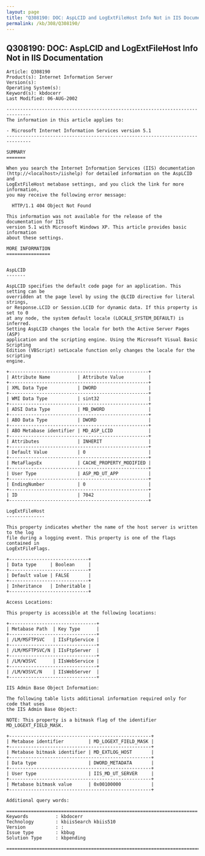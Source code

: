 ```yaml
---
layout: page
title: "Q308190: DOC: AspLCID and LogExtFileHost Info Not in IIS Documentation"
permalink: /kb/308/Q308190/
---
```


## Q308190: DOC: AspLCID and LogExtFileHost Info Not in IIS Documentation

	Article: Q308190
	Product(s): Internet Information Server
	Version(s): 
	Operating System(s): 
	Keyword(s): kbdocerr
	Last Modified: 06-AUG-2002
	
	-------------------------------------------------------------------------------
	The information in this article applies to:
	
	- Microsoft Internet Information Services version 5.1 
	-------------------------------------------------------------------------------
	
	SUMMARY
	=======
	
	When you search the Internet Information Services (IIS) documentation
	(http://<localhost>/iishelp) for detailed information on the AspLCID and
	LogExtFileHost metabase settings, and you click the link for more information,
	you may receive the following error message:
	
	  HTTP/1.1 404 Object Not Found
	
	This information was not available for the release of the documentation for IIS
	version 5.1 with Microsoft Windows XP. This article provides basic information
	about these settings.
	
	MORE INFORMATION
	================
	
	
	AspLCID
	-------
	
	AspLCID specifies the default code page for an application. This setting can be
	overridden at the page level by using the @LCID directive for literal strings,
	or Response.LCID or Session.LCID for dynamic data. If this property is set to 0
	at any node, the system default locale (LOCALE_SYSTEM_DEFAULT) is inferred.
	Setting AspLCID changes the locale for both the Active Server Pages (ASP)
	application and the scripting engine. Using the Microsoft Visual Basic Scripting
	Edition (VBScript) setLocale function only changes the locale for the scripting
	engine.
	
	+---------------------------------------------------+
	| Attribute Name          | Attribute Value         | 
	+---------------------------------------------------+
	| XML Data Type           | DWORD                   | 
	+---------------------------------------------------+
	| WMI Data Type           | sint32                  | 
	+---------------------------------------------------+
	| ADSI Data Type          | MB_DWORD                | 
	+---------------------------------------------------+
	| ABO Data Type           | DWORD                   | 
	+---------------------------------------------------+
	| ABO Metabase identifier | MD_ASP_LCID             | 
	+---------------------------------------------------+
	| Attributes              | INHERIT                 | 
	+---------------------------------------------------+
	| Default Value           | 0                       | 
	+---------------------------------------------------+
	| MetaFlagsEx             | CACHE_PROPERTY_MODIFIED | 
	+---------------------------------------------------+
	| User Type               | ASP_MD_UT_APP           | 
	+---------------------------------------------------+
	| EndingNumber            | 0                       | 
	+---------------------------------------------------+
	| ID                      | 7042                    | 
	+---------------------------------------------------+
	
	LogExtFileHost
	--------------
	
	This property indicates whether the name of the host server is written to the log
	file during a logging event. This property is one of the flags contained in
	LogExtFileFlags.
	
	+-----------------------------+
	| Data type     | Boolean     | 
	+-----------------------------+
	| Default value | FALSE       | 
	+-----------------------------+
	| Inheritance   | Inheritable | 
	+-----------------------------+
	
	Access Locations:
	
	This property is accessible at the following locations:
	
	+--------------------------------+
	| Metabase Path  | Key Type      | 
	+--------------------------------+
	| /LM/MSFTPSVC   | IIsFtpService | 
	+--------------------------------+
	| /LM/MSFTPSVC/N | IIsFtpServer  | 
	+--------------------------------+
	| /LM/W3SVC      | IIsWebService | 
	+--------------------------------+
	| /LM/W3SVC/N    | IIsWebServer  | 
	+--------------------------------+
	
	IIS Admin Base Object Information:
	
	The following table lists additional information required only for code that uses
	the IIS Admin Base Object:
	
	NOTE: This property is a bitmask flag of the identifier MD_LOGEXT_FIELD_MASK.
	
	+----------------------------------------------------+
	| Metabase identifier         | MD_LOGEXT_FIELD_MASK | 
	+----------------------------------------------------+
	| Metabase bitmask identifier | MD_EXTLOG_HOST       | 
	+----------------------------------------------------+
	| Data type                   | DWORD_METADATA       | 
	+----------------------------------------------------+
	| User type                   | IIS_MD_UT_SERVER     | 
	+----------------------------------------------------+
	| Metabase bitmask value      | 0x00100000           | 
	+----------------------------------------------------+
	
	Additional query words:
	
	======================================================================
	Keywords          : kbdocerr 
	Technology        : kbiisSearch kbiis510
	Version           : :
	Issue type        : kbbug
	Solution Type     : kbpending
	
	=============================================================================
	
